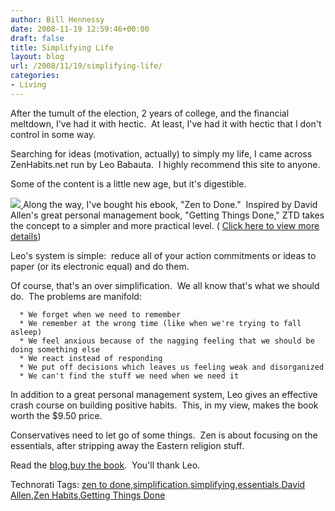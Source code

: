 ```yaml
---
author: Bill Hennessy
date: 2008-11-19 12:59:46+00:00
draft: false
title: Simplifying Life
layout: blog
url: /2008/11/19/simplifying-life/
categories:
- Living
---
```


After the tumult of the election, 2 years of college, and the financial meltdown, I've had it with hectic.  At least, I've had it with hectic that I don't control in some way. 

Searching for ideas (motivation, actually) to simply my life, I came across ZenHabits.net run by Leo Babauta.  I highly recommend this site to anyone. 

Some of the content is a little new age, but it's digestible.

[![](https://zenhabits.net/fotos/ztd.png)
](https://www.e-junkie.com/ecom/gb.php?ii=56260&c=ib&aff=41653)Along the way, I've bought his ebook, "Zen to Done."  Inspired by David Allen's great personal management book, "Getting Things Done," ZTD takes the concept to a simpler and more practical level. ( [Click here to view more details](https://www.e-junkie.com/ecom/gb.php?ii=56260&c=ib&aff=41653))

Leo's system is simple:  reduce all of your action commitments or ideas to paper (or its electronic equal) and do them. 

Of course, that's an over simplification.  We all know that's what we should do.  The problems are manifold:



	  * We forget when we need to remember
	  * We remember at the wrong time (like when we're trying to fall asleep)
	  * We feel anxious because of the nagging feeling that we should be doing something else
	  * We react instead of responding
	  * We put off decisions which leaves us feeling weak and disorganized
	  * We can't find the stuff we need when we need it

In addition to a great personal management system, Leo gives an effective crash course on building positive habits.  This, in my view, makes the book worth the $9.50 price. 

Conservatives need to let go of some things.  Zen is about focusing on the essentials, after stripping away the Eastern religion stuff. 

Read the [blog](https://zenhabits.net/),[buy the book](https://www.e-junkie.com/ecom/gb.php?ii=56260&c=ib&aff=41653).  You'll thank Leo.


Technorati Tags: [zen to done](https://technorati.com/tags/zen%20to%20done),[simplification](https://technorati.com/tags/simplification),[simplifying](https://technorati.com/tags/simplifying),[essentials](https://technorati.com/tags/essentials),[David Allen](https://technorati.com/tags/David%20Allen),[Zen Habits](https://technorati.com/tags/Zen%20Habits),[Getting Things Done](https://technorati.com/tags/Getting%20Things%20Done)
